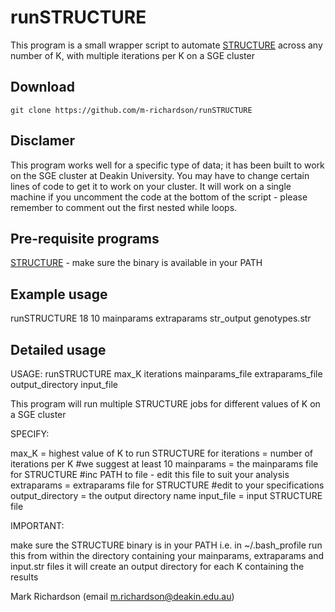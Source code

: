 # runSTRUCTURE

This program is a small wrapper script to automate [STRUCTURE](http://pritchardlab.stanford.edu/structure.html) across any number of K, with multiple iterations per K on a SGE cluster

## Download 

    git clone https://github.com/m-richardson/runSTRUCTURE

## Disclamer 

This program works well for a specific type of data; it has been built to work on the SGE cluster at Deakin University. You may have to change certain lines of code to get it to work on your cluster. It will work on a single machine if you uncomment the code at the bottom of the script - please remember to comment out the first nested while loops. 

## Pre-requisite programs

[STRUCTURE](http://pritchardlab.stanford.edu/structure.html) - make sure the binary is available in your PATH


## Example usage

  runSTRUCTURE 18 10 mainparams extraparams str_output genotypes.str


## Detailed usage

USAGE: runSTRUCTURE max_K iterations mainparams_file extraparams_file output_directory input_file	

This program will run multiple STRUCTURE jobs for different values of K on a SGE cluster

SPECIFY:

max_K = highest value of K to run STRUCTURE for
iterations = number of iterations per K 	#we suggest at least 10
mainparams = the mainparams file for STRUCTURE 	#inc PATH to file - edit this file to suit your analysis  
extraparams = extraparams file for STRUCTURE 	#edit to your specifications
output_directory = the output directory name
input_file = input STRUCTURE file

IMPORTANT:

make sure the STRUCTURE binary is in your PATH i.e. in ~/.bash_profile
run this from within the directory containing your mainparams, extraparams and input.str files
it will create an output directory for each K containing the results


Mark Richardson (email m.richardson@deakin.edu.au)






